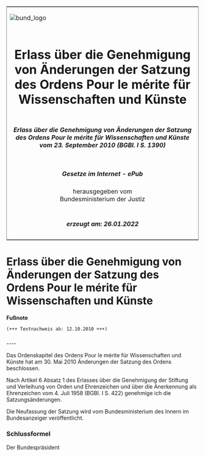 <span id="DECKBLATT.html"></span>

<table border="0" frame="border" width="100%">

<tr valign="top">

<td align="left">

![bund\_logo](BfJ_2021_Web_de_de.gif)

</td>

<td align="right">

 

</td>

</tr>

<tr align="center" valign="middle">

<td colspan="2">

# Erlass über die Genehmigung von Änderungen der Satzung des Ordens Pour le mérite für Wissenschaften und Künste

</td>

</tr>

<tr align="center" valign="middle">

<td colspan="2">

##### Erlass über die Genehmigung von Änderungen der Satzung des Ordens Pour le mérite für Wissenschaften und Künste vom 23. September 2010 (BGBl. I S. 1390)

</td>

</tr>

<tr align="center" valign="middle">

<td colspan="2">

  
  

##### Gesetze im Internet - ePub  
  
herausgegeben vom  
Bundesministerium der Justiz

</td>

</tr>

<tr align="center" valign="bottom">

<td colspan="2">

  
  

##### erzeugt am: 26.01.2022

</td>

</tr>

</table>

<span id="BJNR139000010.html"></span>

# Erlass über die Genehmigung von Änderungen der Satzung des Ordens Pour le mérite für Wissenschaften und Künste

<div>

  
**Fußnote**

<div class="jnhtml">

<div>

<div class="jurAbsatz">

  

    (+++ Textnachweis ab: 12.10.2010 +++) 

</div>

</div>

</div>

</div>

<span id="BJNR139000010BJNE000100000.html"></span>

###   
\----

<div>

<div class="jnhtml">

<div>

<div class="jurAbsatz">

Das Ordenskapitel des Ordens Pour le mérite für Wissenschaften und
Künste hat am 30. Mai 2010 Änderungen der Satzung des Ordens
beschlossen.

</div>

<div class="jurAbsatz">

Nach Artikel 6 Absatz 1 des Erlasses über die Genehmigung der Stiftung
<span style="white-space: nowrap">und Verleihung</span> von Orden und
Ehrenzeichen und über die Anerkennung als Ehrenzeichen vom 4. Juli 1958
(BGBl. I S. 422) genehmige ich die Satzungsänderungen.

</div>

<div class="jurAbsatz">

Die Neufassung der Satzung wird vom Bundesministerium des Innern im
Bundesanzeiger veröffentlicht.

</div>

</div>

</div>

</div>

<span id="BJNR139000010BJNE000200000.html"></span>

### Schlussformel  

<div>

<div class="jnhtml">

<div>

<div class="jurAbsatz">

<span class="SP">Der Bundespräsident</span>

</div>

</div>

</div>

</div>
